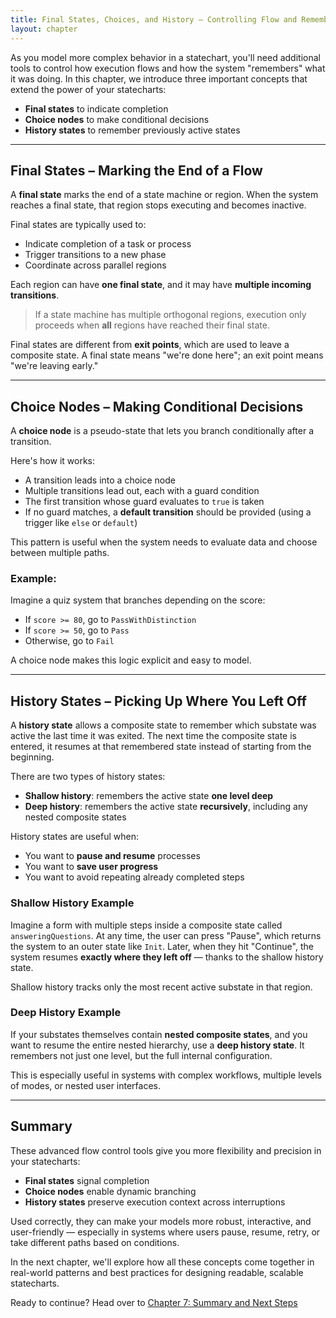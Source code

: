 ```yaml
---
title: Final States, Choices, and History – Controlling Flow and Remembering State
layout: chapter
---
```


As you model more complex behavior in a statechart, you'll need additional tools to control how execution flows and how the system "remembers" what it was doing. In this chapter, we introduce three important concepts that extend the power of your statecharts:

- **Final states** to indicate completion
- **Choice nodes** to make conditional decisions
- **History states** to remember previously active states

---

## Final States – Marking the End of a Flow

A **final state** marks the end of a state machine or region. When the system reaches a final state, that region stops executing and becomes inactive.

Final states are typically used to:
- Indicate completion of a task or process
- Trigger transitions to a new phase
- Coordinate across parallel regions

Each region can have **one final state**, and it may have **multiple incoming transitions**.

> If a state machine has multiple orthogonal regions, execution only proceeds when **all** regions have reached their final state.

Final states are different from **exit points**, which are used to leave a composite state. A final state means "we're done here"; an exit point means "we're leaving early."

---

## Choice Nodes – Making Conditional Decisions

A **choice node** is a pseudo-state that lets you branch conditionally after a transition.

Here's how it works:
- A transition leads into a choice node
- Multiple transitions lead out, each with a guard condition
- The first transition whose guard evaluates to `true` is taken
- If no guard matches, a **default transition** should be provided (using a trigger like `else` or `default`)

This pattern is useful when the system needs to evaluate data and choose between multiple paths.

### Example:

Imagine a quiz system that branches depending on the score:
- If `score >= 80`, go to `PassWithDistinction`
- If `score >= 50`, go to `Pass`
- Otherwise, go to `Fail`

A choice node makes this logic explicit and easy to model.

---

## History States – Picking Up Where You Left Off

A **history state** allows a composite state to remember which substate was active the last time it was exited. The next time the composite state is entered, it resumes at that remembered state instead of starting from the beginning.

There are two types of history states:
- **Shallow history**: remembers the active state **one level deep**
- **Deep history**: remembers the active state **recursively**, including any nested composite states

History states are useful when:
- You want to **pause and resume** processes
- You want to **save user progress**
- You want to avoid repeating already completed steps

### Shallow History Example

Imagine a form with multiple steps inside a composite state called `answeringQuestions`. At any time, the user can press "Pause", which returns the system to an outer state like `Init`. Later, when they hit "Continue", the system resumes **exactly where they left off** — thanks to the shallow history state.

Shallow history tracks only the most recent active substate in that region.

### Deep History Example

If your substates themselves contain **nested composite states**, and you want to resume the entire nested hierarchy, use a **deep history state**. It remembers not just one level, but the full internal configuration.

This is especially useful in systems with complex workflows, multiple levels of modes, or nested user interfaces.

---

## Summary

These advanced flow control tools give you more flexibility and precision in your statecharts:

- **Final states** signal completion
- **Choice nodes** enable dynamic branching
- **History states** preserve execution context across interruptions

Used correctly, they can make your models more robust, interactive, and user-friendly — especially in systems where users pause, resume, retry, or take different paths based on conditions.

In the next chapter, we'll explore how all these concepts come together in real-world patterns and best practices for designing readable, scalable statecharts.

Ready to continue? Head over to [Chapter 7: Summary and Next Steps](chapters/07-summary-and-next-steps.md) 